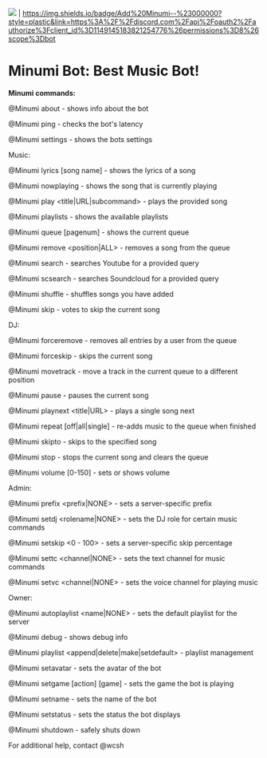   [![](https://dcbadge.vercel.app/api/server/prz55BC84k)](https://discord.gg/prz55BC84k) | https://img.shields.io/badge/Add%20Minumi--%23000000?style=plastic&link=https%3A%2F%2Fdiscord.com%2Fapi%2Foauth2%2Fauthorize%3Fclient_id%3D1149145183821254776%26permissions%3D8%26scope%3Dbot

# Minumi Bot: Best Music Bot!
**Minumi commands:**

@Minumi about - shows info about the bot

@Minumi ping - checks the bot's latency

@Minumi settings - shows the bots settings

  Music:

@Minumi lyrics [song name] - shows the lyrics of a song

@Minumi nowplaying - shows the song that is currently playing

@Minumi play <title|URL|subcommand> - plays the provided song

@Minumi playlists - shows the available playlists

@Minumi queue [pagenum] - shows the current queue

@Minumi remove <position|ALL> - removes a song from the queue

@Minumi search <query> - searches Youtube for a provided query

@Minumi scsearch <query> - searches Soundcloud for a provided query

@Minumi shuffle - shuffles songs you have added

@Minumi skip - votes to skip the current song

  DJ:

@Minumi forceremove <user> - removes all entries by a user from the queue

@Minumi forceskip - skips the current song

@Minumi movetrack <from> <to> - move a track in the current queue to a different position

@Minumi pause - pauses the current song

@Minumi playnext <title|URL> - plays a single song next

@Minumi repeat [off|all|single] - re-adds music to the queue when finished

@Minumi skipto <position> - skips to the specified song

@Minumi stop - stops the current song and clears the queue

@Minumi volume [0-150] - sets or shows volume

  Admin:

@Minumi prefix <prefix|NONE> - sets a server-specific prefix

@Minumi setdj <rolename|NONE> - sets the DJ role for certain music commands

@Minumi setskip <0 - 100> - sets a server-specific skip percentage

@Minumi settc <channel|NONE> - sets the text channel for music commands

@Minumi setvc <channel|NONE> - sets the voice channel for playing music

  Owner:

@Minumi autoplaylist <name|NONE> - sets the default playlist for the server

@Minumi debug - shows debug info

@Minumi playlist <append|delete|make|setdefault> - playlist management

@Minumi setavatar <url> - sets the avatar of the bot

@Minumi setgame [action] [game] - sets the game the bot is playing

@Minumi setname <name> - sets the name of the bot

@Minumi setstatus <status> - sets the status the bot displays

@Minumi shutdown - safely shuts down

For additional help, contact @wcsh

